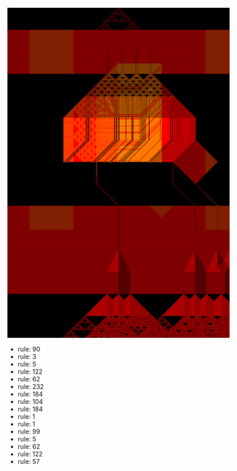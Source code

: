 ![photo](./output.png) 
 * rule: 90
* rule: 3
* rule: 5
* rule: 122
* rule: 62
* rule: 232
* rule: 184
* rule: 104
* rule: 184
* rule: 1
* rule: 1
* rule: 99
* rule: 5
* rule: 62
* rule: 122
* rule: 57
